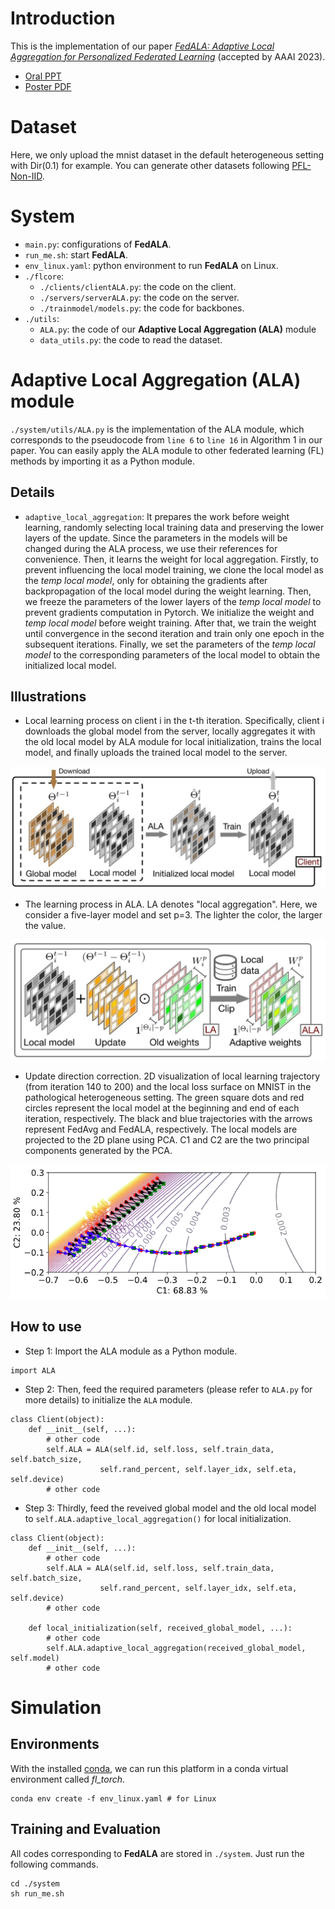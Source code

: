 # Introduction

This is the implementation of our paper *[FedALA: Adaptive Local Aggregation for Personalized Federated Learning](https://arxiv.org/abs/2212.01197)* (accepted by AAAI 2023).

- [Oral PPT](FedALAOral.pdf)
- [Poster PDF](FedALAPoster.pdf)


# Dataset

Here, we only upload the mnist dataset in the default heterogeneous setting with Dir(0.1) for example. You can generate other datasets following [PFL-Non-IID](https://github.com/TsingZ0/PFL-Non-IID).


# System

- `main.py`: configurations of **FedALA**. 
- `run_me.sh`: start **FedALA**. 
- `env_linux.yaml`: python environment to run **FedALA** on Linux. 
- `./flcore`: 
    - `./clients/clientALA.py`: the code on the client. 
    - `./servers/serverALA.py`: the code on the server. 
    - `./trainmodel/models.py`: the code for backbones. 
- `./utils`:
    - `ALA.py`: the code of our **Adaptive Local Aggregation (ALA)** module
    - `data_utils.py`: the code to read the dataset. 

# Adaptive Local Aggregation (ALA) module

`./system/utils/ALA.py` is the implementation of the ALA module, which corresponds to the pseudocode from `line 6` to `line 16` in Algorithm 1 in our paper. You can easily apply the ALA module to other federated learning (FL) methods by importing it as a Python module. 

## Details
- `adaptive_local_aggregation`: It prepares the work before weight learning, randomly selecting local training data and preserving the lower layers of the update. Since the parameters in the models will be changed during the ALA process, we use their references for convenience. Then, it learns the weight for local aggregation. Firstly, to prevent influencing the local model training, we clone the local model as the *temp local model*, only for obtaining the gradients after backpropagation of the local model during the weight learning. Then, we freeze the parameters of the lower layers of the *temp local model* to prevent gradients computation in Pytorch. We initialize the weight and *temp local model* before weight training. After that, we train the weight until convergence in the second iteration and train only one epoch in the subsequent iterations. Finally, we set the parameters of the *temp local model* to the corresponding parameters of the local model to obtain the initialized local model. 

## Illustrations

- Local learning process on client i in the t-th iteration. Specifically, client i downloads the global model from the server, locally aggregates it with the old local model by ALA module for local initialization, trains the local model, and finally uploads the trained local model to the server.

![](figs/illustrate.jpg)

- The learning process in ALA. LA denotes "local aggregation". Here, we consider a five-layer model and set p=3. The lighter the color, the larger the value.

![](figs/ALA.jpg)

- Update direction correction. 2D visualization of local learning trajectory (from iteration 140 to 200) and the local loss surface on MNIST in the pathological heterogeneous setting. The green square dots and red circles represent the local model at the beginning and end of each iteration, respectively. The black and blue trajectories with the arrows represent FedAvg and FedALA, respectively. The local models are projected to the 2D plane using PCA. C1 and C2 are the two principal components generated by the PCA.

![](figs/correction.png)

## How to use
- Step 1: Import the ALA module as a Python module.
```
import ALA
```

- Step 2: Then, feed the required parameters (please refer to `ALA.py` for more details) to initialize the `ALA` module.
```
class Client(object):
    def __init__(self, ...):
        # other code
        self.ALA = ALA(self.id, self.loss, self.train_data, self.batch_size, 
                    self.rand_percent, self.layer_idx, self.eta, self.device)
        # other code
```

- Step 3: Thirdly, feed the reveived global model and the old local model to `self.ALA.adaptive_local_aggregation()` for local initialization. 
```
class Client(object):
    def __init__(self, ...):
        # other code
        self.ALA = ALA(self.id, self.loss, self.train_data, self.batch_size, 
                    self.rand_percent, self.layer_idx, self.eta, self.device)
        # other code

    def local_initialization(self, received_global_model, ...):
        # other code
        self.ALA.adaptive_local_aggregation(received_global_model, self.model)
        # other code
```

# Simulation

## Environments
With the installed [conda](https://repo.anaconda.com/miniconda/Miniconda3-latest-Linux-x86_64.sh), we can run this platform in a conda virtual environment called *fl_torch*. 
```
conda env create -f env_linux.yaml # for Linux
```


## Training and Evaluation

All codes corresponding to **FedALA** are stored in `./system`. Just run the following commands.

```
cd ./system
sh run_me.sh
```
